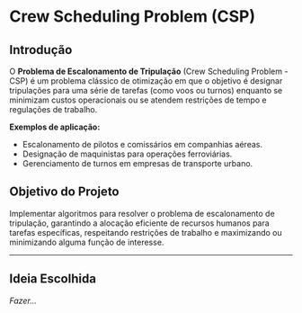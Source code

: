 # Crew Scheduling Problem (CSP)

## Introdução
O **Problema de Escalonamento de Tripulação** (Crew Scheduling Problem - CSP) é um problema clássico de otimização em que o objetivo é designar tripulações para uma série de tarefas (como voos ou turnos) enquanto se minimizam custos operacionais ou se atendem restrições de tempo e regulações de trabalho.

**Exemplos de aplicação:**
- Escalonamento de pilotos e comissários em companhias aéreas.
- Designação de maquinistas para operações ferroviárias.
- Gerenciamento de turnos em empresas de transporte urbano.

## Objetivo do Projeto
Implementar algoritmos para resolver o problema de escalonamento de tripulação, garantindo a alocação eficiente de recursos humanos para tarefas específicas, respeitando restrições de trabalho e maximizando ou minimizando alguma função de interesse.

---

## Ideia Escolhida

_Fazer..._

<!--
Até o momento, o cenário escolhido para este projeto é o de **Escalonamento de Tripulação para Companhias Aéreas**.

### Cenário

Uma companhia aérea precisa definir as escalas de tripulação para um conjunto de voos. Cada voo possui uma duração e horários específicos de partida e chegada. Cada tripulação tem um limite máximo de horas de trabalho permitidas por dia e por semana, e cada membro da tripulação tem um custo associado.

### O Problema
Como atribuir tripulações a voos de forma que todos os voos sejam cobertos, minimizando o custo total de tripulação e respeitando as restrições de jornada de trabalho.

### Elementos do CSP no Cenário
- **Tarefas**: Cada voo representa uma tarefa que precisa de tripulação.
- **Agentes**: Pilotos e comissários são os agentes que executam as tarefas.
- **Matriz de custos**: O custo de atribuir um voo a uma tripulação é definido pelo custo horário da tripulação.
- **Restrições**:
  - Limitação de horas de trabalho diárias e semanais.
  - Nenhum membro da tripulação pode estar designado a dois voos simultâneos.
- **Função Objetivo**: Minimizar o custo total de alocação de tripulações.

## Estrutura do Projeto
- **Solver**: Algoritmos de solução para escalonamento de tripulações.
- **Entrada**: Dados de voos, durações e custos de tripulações.
- **Saída**: Escalonamento otimizado para as tripulações, minimizando custos.
-->

